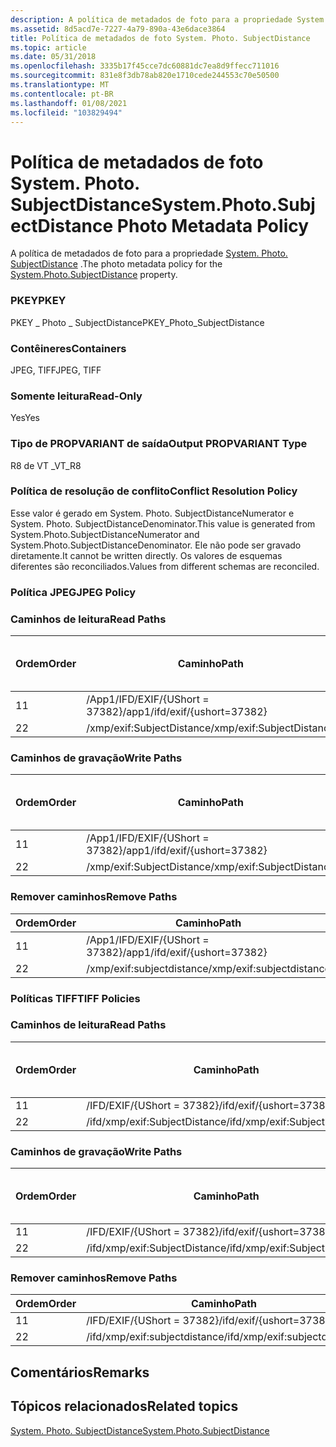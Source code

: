 ```yaml
---
description: A política de metadados de foto para a propriedade System. Photo. SubjectDistance.
ms.assetid: 8d5acd7e-7227-4a79-890a-43e6dace3864
title: Política de metadados de foto System. Photo. SubjectDistance
ms.topic: article
ms.date: 05/31/2018
ms.openlocfilehash: 3335b17f45cce7dc60881dc7ea8d9ffecc711016
ms.sourcegitcommit: 831e8f3db78ab820e1710cede244553c70e50500
ms.translationtype: MT
ms.contentlocale: pt-BR
ms.lasthandoff: 01/08/2021
ms.locfileid: "103829494"
---
```

# <a name="systemphotosubjectdistance-photo-metadata-policy"></a><span data-ttu-id="aa0b3-103">Política de metadados de foto System. Photo. SubjectDistance</span><span class="sxs-lookup"><span data-stu-id="aa0b3-103">System.Photo.SubjectDistance Photo Metadata Policy</span></span>

<span data-ttu-id="aa0b3-104">A política de metadados de foto para a propriedade [System. Photo. SubjectDistance](../properties/props-system-photo-subjectdistance.md) .</span><span class="sxs-lookup"><span data-stu-id="aa0b3-104">The photo metadata policy for the [System.Photo.SubjectDistance](../properties/props-system-photo-subjectdistance.md) property.</span></span>

### <a name="pkey"></a><span data-ttu-id="aa0b3-105">PKEY</span><span class="sxs-lookup"><span data-stu-id="aa0b3-105">PKEY</span></span>

<span data-ttu-id="aa0b3-106">PKEY \_ Photo \_ SubjectDistance</span><span class="sxs-lookup"><span data-stu-id="aa0b3-106">PKEY\_Photo\_SubjectDistance</span></span>

### <a name="containers"></a><span data-ttu-id="aa0b3-107">Contêineres</span><span class="sxs-lookup"><span data-stu-id="aa0b3-107">Containers</span></span>

<span data-ttu-id="aa0b3-108">JPEG, TIFF</span><span class="sxs-lookup"><span data-stu-id="aa0b3-108">JPEG, TIFF</span></span>

### <a name="read-only"></a><span data-ttu-id="aa0b3-109">Somente leitura</span><span class="sxs-lookup"><span data-stu-id="aa0b3-109">Read-Only</span></span>

<span data-ttu-id="aa0b3-110">Yes</span><span class="sxs-lookup"><span data-stu-id="aa0b3-110">Yes</span></span>

### <a name="output-propvariant-type"></a><span data-ttu-id="aa0b3-111">Tipo de PROPVARIANT de saída</span><span class="sxs-lookup"><span data-stu-id="aa0b3-111">Output PROPVARIANT Type</span></span>

<span data-ttu-id="aa0b3-112">R8 de VT \_</span><span class="sxs-lookup"><span data-stu-id="aa0b3-112">VT\_R8</span></span>

### <a name="conflict-resolution-policy"></a><span data-ttu-id="aa0b3-113">Política de resolução de conflito</span><span class="sxs-lookup"><span data-stu-id="aa0b3-113">Conflict Resolution Policy</span></span>

<span data-ttu-id="aa0b3-114">Esse valor é gerado em System. Photo. SubjectDistanceNumerator e System. Photo. SubjectDistanceDenominator.</span><span class="sxs-lookup"><span data-stu-id="aa0b3-114">This value is generated from System.Photo.SubjectDistanceNumerator and System.Photo.SubjectDistanceDenominator.</span></span> <span data-ttu-id="aa0b3-115">Ele não pode ser gravado diretamente.</span><span class="sxs-lookup"><span data-stu-id="aa0b3-115">It cannot be written directly.</span></span> <span data-ttu-id="aa0b3-116">Os valores de esquemas diferentes são reconciliados.</span><span class="sxs-lookup"><span data-stu-id="aa0b3-116">Values from different schemas are reconciled.</span></span>

### <a name="jpeg-policy"></a><span data-ttu-id="aa0b3-117">Política JPEG</span><span class="sxs-lookup"><span data-stu-id="aa0b3-117">JPEG Policy</span></span>

### <a name="read-paths"></a><span data-ttu-id="aa0b3-118">Caminhos de leitura</span><span class="sxs-lookup"><span data-stu-id="aa0b3-118">Read Paths</span></span>



| <span data-ttu-id="aa0b3-119">Ordem</span><span class="sxs-lookup"><span data-stu-id="aa0b3-119">Order</span></span> | <span data-ttu-id="aa0b3-120">Caminho</span><span class="sxs-lookup"><span data-stu-id="aa0b3-120">Path</span></span>                          | <span data-ttu-id="aa0b3-121">Formato de disco</span><span class="sxs-lookup"><span data-stu-id="aa0b3-121">Disk Format</span></span> |
|-------|-------------------------------|-------------|
| <span data-ttu-id="aa0b3-122">1</span><span class="sxs-lookup"><span data-stu-id="aa0b3-122">1</span></span>     | <span data-ttu-id="aa0b3-123">/App1/IFD/EXIF/{UShort = 37382}</span><span class="sxs-lookup"><span data-stu-id="aa0b3-123">/app1/ifd/exif/{ushort=37382}</span></span> |             |
| <span data-ttu-id="aa0b3-124">2</span><span class="sxs-lookup"><span data-stu-id="aa0b3-124">2</span></span>     | <span data-ttu-id="aa0b3-125">/xmp/exif:SubjectDistance</span><span class="sxs-lookup"><span data-stu-id="aa0b3-125">/xmp/exif:SubjectDistance</span></span>     |             |



 

### <a name="write-paths"></a><span data-ttu-id="aa0b3-126">Caminhos de gravação</span><span class="sxs-lookup"><span data-stu-id="aa0b3-126">Write Paths</span></span>



| <span data-ttu-id="aa0b3-127">Ordem</span><span class="sxs-lookup"><span data-stu-id="aa0b3-127">Order</span></span> | <span data-ttu-id="aa0b3-128">Caminho</span><span class="sxs-lookup"><span data-stu-id="aa0b3-128">Path</span></span>                          | <span data-ttu-id="aa0b3-129">Formato de disco</span><span class="sxs-lookup"><span data-stu-id="aa0b3-129">Disk Format</span></span> |
|-------|-------------------------------|-------------|
| <span data-ttu-id="aa0b3-130">1</span><span class="sxs-lookup"><span data-stu-id="aa0b3-130">1</span></span>     | <span data-ttu-id="aa0b3-131">/App1/IFD/EXIF/{UShort = 37382}</span><span class="sxs-lookup"><span data-stu-id="aa0b3-131">/app1/ifd/exif/{ushort=37382}</span></span> |             |
| <span data-ttu-id="aa0b3-132">2</span><span class="sxs-lookup"><span data-stu-id="aa0b3-132">2</span></span>     | <span data-ttu-id="aa0b3-133">/xmp/exif:SubjectDistance</span><span class="sxs-lookup"><span data-stu-id="aa0b3-133">/xmp/exif:SubjectDistance</span></span>     |             |



 

### <a name="remove-paths"></a><span data-ttu-id="aa0b3-134">Remover caminhos</span><span class="sxs-lookup"><span data-stu-id="aa0b3-134">Remove Paths</span></span>



| <span data-ttu-id="aa0b3-135">Ordem</span><span class="sxs-lookup"><span data-stu-id="aa0b3-135">Order</span></span> | <span data-ttu-id="aa0b3-136">Caminho</span><span class="sxs-lookup"><span data-stu-id="aa0b3-136">Path</span></span>                          |
|-------|-------------------------------|
| <span data-ttu-id="aa0b3-137">1</span><span class="sxs-lookup"><span data-stu-id="aa0b3-137">1</span></span>     | <span data-ttu-id="aa0b3-138">/App1/IFD/EXIF/{UShort = 37382}</span><span class="sxs-lookup"><span data-stu-id="aa0b3-138">/app1/ifd/exif/{ushort=37382}</span></span> |
| <span data-ttu-id="aa0b3-139">2</span><span class="sxs-lookup"><span data-stu-id="aa0b3-139">2</span></span>     | <span data-ttu-id="aa0b3-140">/xmp/exif:subjectdistance</span><span class="sxs-lookup"><span data-stu-id="aa0b3-140">/xmp/exif:subjectdistance</span></span>     |



 

### <a name="tiff-policies"></a><span data-ttu-id="aa0b3-141">Políticas TIFF</span><span class="sxs-lookup"><span data-stu-id="aa0b3-141">TIFF Policies</span></span>

### <a name="read-paths"></a><span data-ttu-id="aa0b3-142">Caminhos de leitura</span><span class="sxs-lookup"><span data-stu-id="aa0b3-142">Read Paths</span></span>



| <span data-ttu-id="aa0b3-143">Ordem</span><span class="sxs-lookup"><span data-stu-id="aa0b3-143">Order</span></span> | <span data-ttu-id="aa0b3-144">Caminho</span><span class="sxs-lookup"><span data-stu-id="aa0b3-144">Path</span></span>                          | <span data-ttu-id="aa0b3-145">Formato de disco</span><span class="sxs-lookup"><span data-stu-id="aa0b3-145">Disk Format</span></span> |
|-------|-------------------------------|-------------|
| <span data-ttu-id="aa0b3-146">1</span><span class="sxs-lookup"><span data-stu-id="aa0b3-146">1</span></span>     | <span data-ttu-id="aa0b3-147">/IFD/EXIF/{UShort = 37382}</span><span class="sxs-lookup"><span data-stu-id="aa0b3-147">/ifd/exif/{ushort=37382}</span></span>      |             |
| <span data-ttu-id="aa0b3-148">2</span><span class="sxs-lookup"><span data-stu-id="aa0b3-148">2</span></span>     | <span data-ttu-id="aa0b3-149">/ifd/xmp/exif:SubjectDistance</span><span class="sxs-lookup"><span data-stu-id="aa0b3-149">/ifd/xmp/exif:SubjectDistance</span></span> |             |



 

### <a name="write-paths"></a><span data-ttu-id="aa0b3-150">Caminhos de gravação</span><span class="sxs-lookup"><span data-stu-id="aa0b3-150">Write Paths</span></span>



| <span data-ttu-id="aa0b3-151">Ordem</span><span class="sxs-lookup"><span data-stu-id="aa0b3-151">Order</span></span> | <span data-ttu-id="aa0b3-152">Caminho</span><span class="sxs-lookup"><span data-stu-id="aa0b3-152">Path</span></span>                          | <span data-ttu-id="aa0b3-153">Formato de disco</span><span class="sxs-lookup"><span data-stu-id="aa0b3-153">Disk Format</span></span> |
|-------|-------------------------------|-------------|
| <span data-ttu-id="aa0b3-154">1</span><span class="sxs-lookup"><span data-stu-id="aa0b3-154">1</span></span>     | <span data-ttu-id="aa0b3-155">/IFD/EXIF/{UShort = 37382}</span><span class="sxs-lookup"><span data-stu-id="aa0b3-155">/ifd/exif/{ushort=37382}</span></span>      |             |
| <span data-ttu-id="aa0b3-156">2</span><span class="sxs-lookup"><span data-stu-id="aa0b3-156">2</span></span>     | <span data-ttu-id="aa0b3-157">/ifd/xmp/exif:SubjectDistance</span><span class="sxs-lookup"><span data-stu-id="aa0b3-157">/ifd/xmp/exif:SubjectDistance</span></span> |             |



 

### <a name="remove-paths"></a><span data-ttu-id="aa0b3-158">Remover caminhos</span><span class="sxs-lookup"><span data-stu-id="aa0b3-158">Remove Paths</span></span>



| <span data-ttu-id="aa0b3-159">Ordem</span><span class="sxs-lookup"><span data-stu-id="aa0b3-159">Order</span></span> | <span data-ttu-id="aa0b3-160">Caminho</span><span class="sxs-lookup"><span data-stu-id="aa0b3-160">Path</span></span>                          |
|-------|-------------------------------|
| <span data-ttu-id="aa0b3-161">1</span><span class="sxs-lookup"><span data-stu-id="aa0b3-161">1</span></span>     | <span data-ttu-id="aa0b3-162">/IFD/EXIF/{UShort = 37382}</span><span class="sxs-lookup"><span data-stu-id="aa0b3-162">/ifd/exif/{ushort=37382}</span></span>      |
| <span data-ttu-id="aa0b3-163">2</span><span class="sxs-lookup"><span data-stu-id="aa0b3-163">2</span></span>     | <span data-ttu-id="aa0b3-164">/ifd/xmp/exif:subjectdistance</span><span class="sxs-lookup"><span data-stu-id="aa0b3-164">/ifd/xmp/exif:subjectdistance</span></span> |



 

## <a name="remarks"></a><span data-ttu-id="aa0b3-165">Comentários</span><span class="sxs-lookup"><span data-stu-id="aa0b3-165">Remarks</span></span>

## <a name="related-topics"></a><span data-ttu-id="aa0b3-166">Tópicos relacionados</span><span class="sxs-lookup"><span data-stu-id="aa0b3-166">Related topics</span></span>

<dl> <dt>

[<span data-ttu-id="aa0b3-167">System. Photo. SubjectDistance</span><span class="sxs-lookup"><span data-stu-id="aa0b3-167">System.Photo.SubjectDistance</span></span>](../properties/props-system-photo-subjectdistance.md)
</dt> </dl>

 

 
